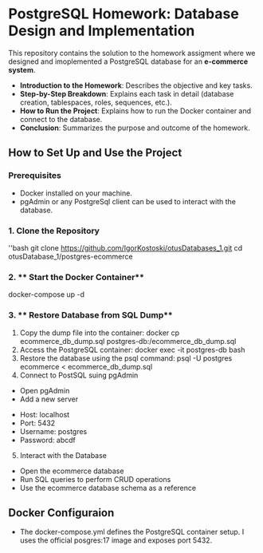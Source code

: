 # PostgreSQL Homework: Database Design and Implementation
This repository contains the solution to the homework assigment where we designed and imoplemented a PostgreSQL 
database for an **e-commerce system**.
- **Introduction to the Homework**: Describes the objective and key tasks.
- **Step-by-Step Breakdown**: Explains each task in detail (database creation, tablespaces, roles, sequences, etc.).
- **How to Run the Project**: Explains how to run the Docker container and connect to the database.
- **Conclusion**: Summarizes the purpose and outcome of the homework.



## How to Set Up and Use the Project
### Prerequisites
- Docker installed on your machine.
- pgAdmin or any PostgreSql client can be used to interact with the database.

### 1. **Clone the Repository**

''bash
git clone https://github.com/IgorKostoski/otusDatabases_1.git
cd otusDatabase_1/postgres-ecommerce


### 2. ** Start the Docker Container**

docker-compose up -d

### 3. ** Restore Database from SQL Dump**
1. Copy the dump file into the container:
docker cp ecommerce_db_dump.sql postgres-db:/ecommerce_db_dump.sql
2. Access the PostgreSQL container:
docker exec -it postgres-db bash
3. Restore the database using the psql command:
psql -U postgres ecommerce < ecommerce_db_dump.sql
4. Connect to PostSQL suing pgAdmin
- Open pgAdmin 
- Add a new server
* Host: localhost
* Port: 5432
* Username: postgres
* Password: abcdf
5. Interact with the Database
- Open the ecommerce database
- Run SQL queries to perform CRUD operations
- Use the ecommerce database schema as a reference


## Docker Configuraion
- The docker-compose.yml defines the PostgreSQL container setup. I uses the official posgres:17 image and exposes port 5432.
